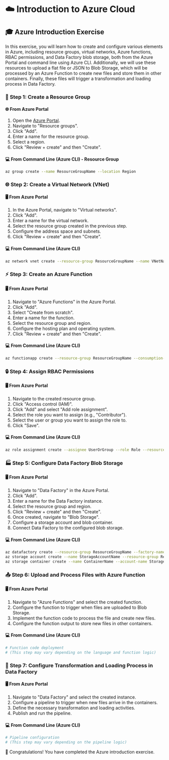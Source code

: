 # ☁️ Introduction to Azure Cloud

## 🎓 Azure Introduction Exercise

In this exercise, you will learn how to create and configure various elements in Azure, including resource groups, virtual networks, Azure functions, RBAC permissions, and Data Factory blob storage, both from the Azure Portal and command line using Azure CLI. Additionally, we will use these resources to upload a flat file or JSON to Blob Storage, which will be processed by an Azure Function to create new files and store them in other containers. Finally, these files will trigger a transformation and loading process in Data Factory.

### 📁 Step 1: Create a Resource Group

#### 🌐 From Azure Portal

1. Open the [Azure Portal](https://portal.azure.com/).
2. Navigate to "Resource groups".
3. Click "Add".
4. Enter a name for the resource group.
5. Select a region.
6. Click "Review + create" and then "Create".

#### 💻 From Command Line (Azure CLI) - Resource Group

```sh
az group create --name ResourceGroupName --location Region
```

### 🌐 Step 2: Create a Virtual Network (VNet)

#### 🖥️ From Azure Portal

1. In the Azure Portal, navigate to "Virtual networks".
2. Click "Add".
3. Enter a name for the virtual network.
4. Select the resource group created in the previous step.
5. Configure the address space and subnets.
6. Click "Review + create" and then "Create".

#### 💻 From Command Line (Azure CLI)

```sh
az network vnet create --resource-group ResourceGroupName --name VNetName --address-prefix AddressPrefix --subnet-name SubnetName --subnet-prefix SubnetAddressPrefix
```

### ⚡ Step 3: Create an Azure Function

#### 🖥️ From Azure Portal

1. Navigate to "Azure Functions" in the Azure Portal.
2. Click "Add".
3. Select "Create from scratch".
4. Enter a name for the function.
5. Select the resource group and region.
6. Configure the hosting plan and operating system.
7. Click "Review + create" and then "Create".

#### 💻 From Command Line (Azure CLI)

```sh
az functionapp create --resource-group ResourceGroupName --consumption-plan-location Region --runtime Runtime --functions-version Version --name FunctionName --storage-account StorageAccountName
```

### 🔒 Step 4: Assign RBAC Permissions

#### 🖥️ From Azure Portal

1. Navigate to the created resource group.
2. Click "Access control (IAM)".
3. Click "Add" and select "Add role assignment".
4. Select the role you want to assign (e.g., "Contributor").
5. Select the user or group you want to assign the role to.
6. Click "Save".

#### 💻 From Command Line (Azure CLI)

```sh
az role assignment create --assignee UserOrGroup --role Role --resource-group ResourceGroupName
```

### 🏭 Step 5: Configure Data Factory Blob Storage

#### 🖥️ From Azure Portal

1. Navigate to "Data Factory" in the Azure Portal.
2. Click "Add".
3. Enter a name for the Data Factory instance.
4. Select the resource group and region.
5. Click "Review + create" and then "Create".
6. Once created, navigate to "Blob Storage".
7. Configure a storage account and blob container.
8. Connect Data Factory to the configured blob storage.

#### 💻 From Command Line (Azure CLI)

```sh
az datafactory create --resource-group ResourceGroupName --factory-name DataFactoryName --location Region
az storage account create --name StorageAccountName --resource-group ResourceGroupName --location Region --sku Standard_LRS
az storage container create --name ContainerName --account-name StorageAccountName
```

### 📤 Step 6: Upload and Process Files with Azure Function

#### 🖥️ From Azure Portal

1. Navigate to "Azure Functions" and select the created function.
2. Configure the function to trigger when files are uploaded to Blob Storage.
3. Implement the function code to process the file and create new files.
4. Configure the function output to store new files in other containers.

#### 💻 From Command Line (Azure CLI)

```sh
# Function code deployment
# (This step may vary depending on the language and function logic)
```

### 🔄 Step 7: Configure Transformation and Loading Process in Data Factory

#### 🖥️ From Azure Portal

1. Navigate to "Data Factory" and select the created instance.
2. Configure a pipeline to trigger when new files arrive in the containers.
3. Define the necessary transformation and loading activities.
4. Publish and run the pipeline.

#### 💻 From Command Line (Azure CLI)

```sh
# Pipeline configuration
# (This step may vary depending on the pipeline logic)
```

🎉 Congratulations! You have completed the Azure introduction exercise.
